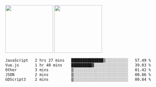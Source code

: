 <img src="https://github-readme-stats.vercel.app/api?username=Dream4ever&count_private=true&show_icons=true&theme=tokyonight" height="150" /> <img src="https://github-readme-stats.vercel.app/api/top-langs/?username=Dream4ever&count_private=true&show_icons=true&theme=tokyonight&langs_count=5&layout=compact" height="150" />

<!--START_SECTION:waka-->

```txt
JavaScript   2 hrs 27 mins   ██████████████▒░░░░░░░░░░   57.49 %
Vue.js       1 hr 40 mins    █████████▓░░░░░░░░░░░░░░░   39.03 %
Other        3 mins          ▒░░░░░░░░░░░░░░░░░░░░░░░░   01.42 %
JSON         2 mins          ▒░░░░░░░░░░░░░░░░░░░░░░░░   00.86 %
GDScript3    2 mins          ▒░░░░░░░░░░░░░░░░░░░░░░░░   00.84 %
```

<!--END_SECTION:waka-->

